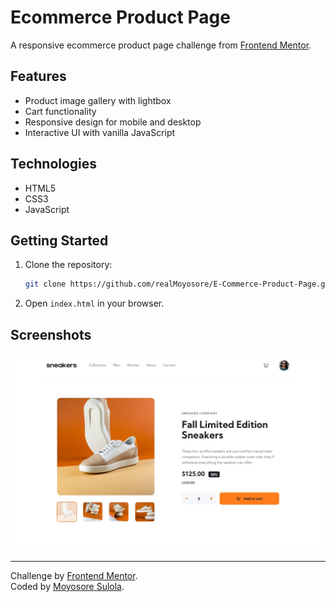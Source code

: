# Ecommerce Product Page

A responsive ecommerce product page challenge from [Frontend Mentor](https://www.frontendmentor.io/challenges/ecommerce-product-page-UPsZ9MJp6).

## Features

- Product image gallery with lightbox
- Cart functionality
- Responsive design for mobile and desktop
- Interactive UI with vanilla JavaScript

## Technologies

- HTML5
- CSS3
- JavaScript

## Getting Started

1. Clone the repository:

    ```bash
    git clone https://github.com/realMoyosore/E-Commerce-Product-Page.git
    
    ```

2. Open `index.html` in your browser.

## Screenshots

![Desktop Screenshot](./design/desktop-design.jpg)

---
Challenge by [Frontend Mentor](https://www.frontendmentor.io/).  
Coded by [Moyosore Sulola](https://www.linkedin.com/in/moyosore-sulola/).
